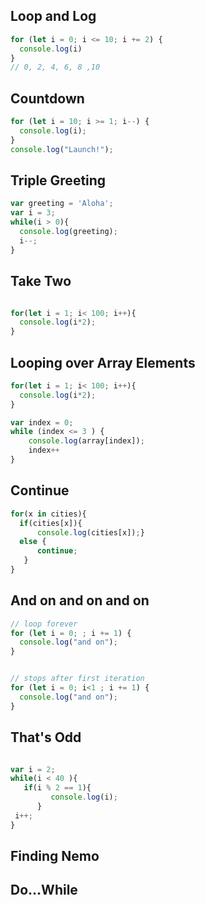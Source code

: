 ## Loop and Log

```javascript
for (let i = 0; i <= 10; i += 2) {
  console.log(i) 
}
// 0, 2, 4, 6, 8 ,10
```

## Countdown
```javascript
for (let i = 10; i >= 1; i--) {
  console.log(i);
}
console.log("Launch!");
```
## Triple Greeting
```javascript
var greeting = 'Aloha';
var i = 3; 
while(i > 0){
  console.log(greeting);
  i--;
}
```
## Take Two
```javascript

for(let i = 1; i< 100; i++){
  console.log(i*2);
}

```
## Looping over Array Elements
```javascript
for(let i = 1; i< 100; i++){
  console.log(i*2);
}

var index = 0;
while (index <= 3 ) { 
    console.log(array[index]); 
    index++
}

```
## Continue
```javascript
for(x in cities){
  if(cities[x]){
      console.log(cities[x]);}
  else {
      continue;
   }
}

```
## And on and on and on
```javascript
// loop forever 
for (let i = 0; ; i += 1) {
  console.log("and on");
}


// stops after first iteration 
for (let i = 0; i<1 ; i += 1) {
  console.log("and on");
}
```
## That's Odd
```javascript

var i = 2; 
while(i < 40 ){
   if(i % 2 == 1){
         console.log(i);
      }
 i++; 
}
```
## Finding Nemo
## Do...While
